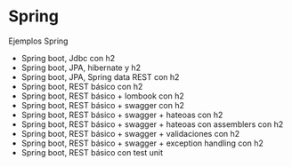 # Spring
 Ejemplos Spring
 
  - Spring boot, Jdbc con h2
  - Spring boot, JPA, hibernate y h2
  - Spring boot, JPA, Spring data REST con h2
  - Spring boot, REST básico con h2
  - Spring boot, REST básico + lombook con h2
  - Spring boot, REST básico + swagger con h2
  - Spring boot, REST básico + swagger + hateoas con h2
  - Spring boot, REST básico + swagger + hateoas con assemblers con h2
  - Spring boot, REST básico + swagger + validaciones con h2
  - Spring boot, REST básico + swagger + exception handling con h2
  - Spring boot, REST básico con test unit
